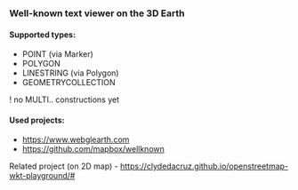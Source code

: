 ### Well-known text viewer on the 3D Earth


#### Supported types:
  - POINT (via Marker)
  - POLYGON
  - LINESTRING (via Polygon)
  - GEOMETRYCOLLECTION

! no MULTI.. constructions yet

#### Used projects:
 - https://www.webglearth.com
 - https://github.com/mapbox/wellknown

Related project (on 2D map) - https://clydedacruz.github.io/openstreetmap-wkt-playground/#


